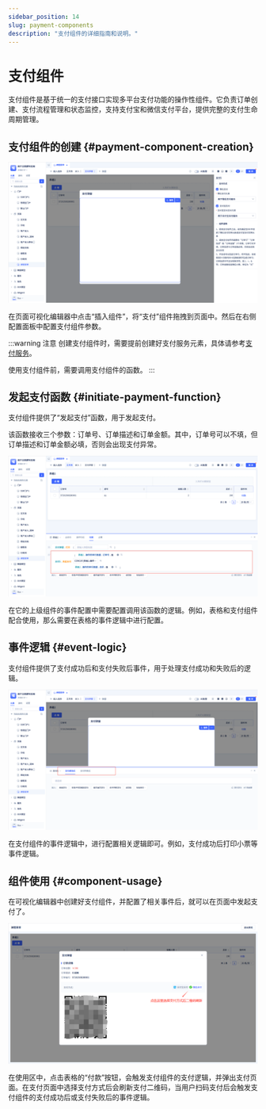 ```yaml
---
sidebar_position: 14
slug: payment-components
description: "支付组件的详细指南和说明。"
---
```


# 支付组件
支付组件是基于统一的支付接口实现多平台支付功能的操作性组件。它负责订单创建、支付流程管理和状态监控，支持支付宝和微信支付平台，提供完整的支付生命周期管理。

## 支付组件的创建 {#payment-component-creation}
![支付组件创建](./img/14/pay_2025-08-28_19-37-19.png)

在页面可视化编辑器中点击“插入组件”，将“支付”组件拖拽到页面中。然后在右侧配置面板中配置支付组件参数。

:::warning 注意
创建支付组件时，需要提前创建好支付服务元素，具体请参考[支付服务](../third-party-integration/payment-service)。

使用支付组件前，需要调用支付组件的函数。
:::

## 发起支付函数 {#initiate-payment-function}
支付组件提供了“发起支付”函数，用于发起支付。

该函数接收三个参数：订单号、订单描述和订单金额。其中，订单号可以不填，但订单描述和订单金额必填，否则会出现支付异常。

![发起支付](./img/14/pay_2025-08-29_08-38-30.png)

在它的上级组件的事件配置中需要配置调用该函数的逻辑。例如，表格和支付组件配合使用，那么需要在表格的事件逻辑中进行配置。

## 事件逻辑 {#event-logic}
支付组件提供了支付成功后和支付失败后事件，用于处理支付成功和失败后的逻辑。

![支付成功和失败事件](./img/14/pay_2025-08-29_08-59-46.png)

在支付组件的事件逻辑中，进行配置相关逻辑即可。例如，支付成功后打印小票等事件逻辑。

## 组件使用 {#component-usage}
在可视化编辑器中创建好支付组件，并配置了相关事件后，就可以在页面中发起支付了。

![支付组件使用](./img/14/pay_2025-08-28_19-17-44.png)

在使用区中，点击表格的“付款”按钮，会触发支付组件的支付逻辑，并弹出支付页面。在支付页面中选择支付方式后会刷新支付二维码，当用户扫码支付后会触发支付组件的支付成功后或支付失败后的事件逻辑。
